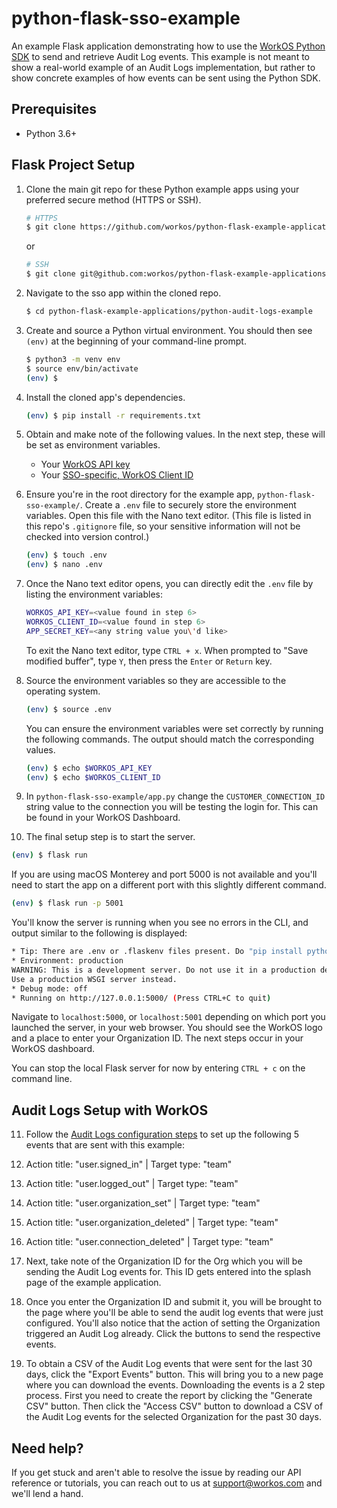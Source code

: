 # python-flask-sso-example

An example Flask application demonstrating how to use the [WorkOS Python SDK](https://github.com/workos/workos-python) to send and retrieve Audit Log events. This example is not meant to show a real-world example of an Audit Logs implementation, but rather to show concrete examples of how events can be sent using the Python SDK.

## Prerequisites

- Python 3.6+

## Flask Project Setup

1. Clone the main git repo for these Python example apps using your preferred secure method (HTTPS or SSH).

   ```bash
   # HTTPS
   $ git clone https://github.com/workos/python-flask-example-applications.git
   ```

   or

   ```bash
   # SSH
   $ git clone git@github.com:workos/python-flask-example-applications.git
   ```

2. Navigate to the sso app within the cloned repo.

   ```bash
   $ cd python-flask-example-applications/python-audit-logs-example
   ```

3. Create and source a Python virtual environment. You should then see `(env)` at the beginning of your command-line prompt.

   ```bash
   $ python3 -m venv env
   $ source env/bin/activate
   (env) $
   ```

4. Install the cloned app's dependencies.

   ```bash
   (env) $ pip install -r requirements.txt
   ```

5. Obtain and make note of the following values. In the next step, these will be set as environment variables.

   - Your [WorkOS API key](https://dashboard.workos.com/api-keys)
   - Your [SSO-specific, WorkOS Client ID](https://dashboard.workos.com/configuration)

6. Ensure you're in the root directory for the example app, `python-flask-sso-example/`. Create a `.env` file to securely store the environment variables. Open this file with the Nano text editor. (This file is listed in this repo's `.gitignore` file, so your sensitive information will not be checked into version control.)

   ```bash
   (env) $ touch .env
   (env) $ nano .env
   ```

7. Once the Nano text editor opens, you can directly edit the `.env` file by listing the environment variables:

   ```bash
   WORKOS_API_KEY=<value found in step 6>
   WORKOS_CLIENT_ID=<value found in step 6>
   APP_SECRET_KEY=<any string value you\'d like>
   ```

   To exit the Nano text editor, type `CTRL + x`. When prompted to "Save modified buffer", type `Y`, then press the `Enter` or `Return` key.

8. Source the environment variables so they are accessible to the operating system.

   ```bash
   (env) $ source .env
   ```

   You can ensure the environment variables were set correctly by running the following commands. The output should match the corresponding values.

   ```bash
   (env) $ echo $WORKOS_API_KEY
   (env) $ echo $WORKOS_CLIENT_ID
   ```

9. In `python-flask-sso-example/app.py` change the `CUSTOMER_CONNECTION_ID` string value to the connection you will be testing the login for. This can be found in your WorkOS Dashboard.

10. The final setup step is to start the server.

```bash
(env) $ flask run
```

If you are using macOS Monterey and port 5000 is not available and you'll need to start the app on a different port with this slightly different command.

```bash
(env) $ flask run -p 5001
```

You'll know the server is running when you see no errors in the CLI, and output similar to the following is displayed:

```bash
* Tip: There are .env or .flaskenv files present. Do "pip install python-dotenv" to use them.
* Environment: production
WARNING: This is a development server. Do not use it in a production deployment.
Use a production WSGI server instead.
* Debug mode: off
* Running on http://127.0.0.1:5000/ (Press CTRL+C to quit)
```

Navigate to `localhost:5000`, or `localhost:5001` depending on which port you launched the server, in your web browser. You should see the WorkOS logo and a place to enter your Organization ID. The next steps occur in your WorkOS dashboard.

You can stop the local Flask server for now by entering `CTRL + c` on the command line.

## Audit Logs Setup with WorkOS

11. Follow the [Audit Logs configuration steps](https://workos.com/docs/audit-logs/emit-an-audit-log-event/sign-in-to-your-workos-dashboard-account-and-configure-audit-log-event-schemas) to set up the following 5 events that are sent with this example:

1. Action title: "user.signed_in" | Target type: "team"
1. Action title: "user.logged_out" | Target type: "team"
1. Action title: "user.organization_set" | Target type: "team"
1. Action title: "user.organization_deleted" | Target type: "team"
1. Action title: "user.connection_deleted" | Target type: "team"

1. Next, take note of the Organization ID for the Org which you will be sending the Audit Log events for. This ID gets entered into the splash page of the example application.

1. Once you enter the Organization ID and submit it, you will be brought to the page where you'll be able to send the audit log events that were just configured. You'll also notice that the action of setting the Organization triggered an Audit Log already. Click the buttons to send the respective events.

1. To obtain a CSV of the Audit Log events that were sent for the last 30 days, click the "Export Events" button. This will bring you to a new page where you can download the events. Downloading the events is a 2 step process. First you need to create the report by clicking the "Generate CSV" button. Then click the "Access CSV" button to download a CSV of the Audit Log events for the selected Organization for the past 30 days.

## Need help?

If you get stuck and aren't able to resolve the issue by reading our API reference or tutorials, you can reach out to us at support@workos.com and we'll lend a hand.
